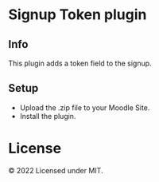 # Signup Token plugin

## Info

This plugin adds a token field to the signup.

## Setup

* Upload the .zip file to your Moodle Site.
* Install the plugin.

# License
© 2022 Licensed under MIT.